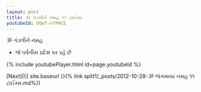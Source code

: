 ```yaml
---
layout: post
title: ૐ ગંડલીને નમહ ૧૧ ટાઈમ્સ
youtubeId: OQef-vfPHCE
---
```

 
 
 ૐ ગંડલીને નમહ  
 
 -  જે પર્વતીય પ્રદેશ પર રહે છે 
 
  
 
  
 
 
 
 
 
 


{% include youtubePlayer.html id=page.youtubeId %}
 
[Next]({{ site.baseurl }}{% link  split1/_posts/2012-10-28-ૐ જંગમાયા નમહ ૧૧ ટાઈમ્સ.md%})
 

